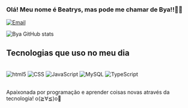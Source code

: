 ### Olá! Meu nome é Beatrys, mas pode me chamar de Bya!!🎀🎀


[![Email](https://img.shields.io/badge/Gmail-D14836?style=for-the-badge&logo=gmail&logoColor=white)](beaanunciato39Gmail.com)

![Bya GitHub stats](https://github-readme-stats.vercel.app/api?username=beatrys0111&show_icons=true&theme=synthwave)

## Tecnologias que uso no meu dia

<div style= "display: inline_block"> <br/>
<img align= "center" alt="html5" src= "https://img.shields.io/badge/HTML5-E34F26?style=for-the-badge&logo=html5&logoColor=white"/>
<img align= "center" alt="CSS" src= "https://img.shields.io/badge/CSS3-1572B6?style=for-the-badge&logo=css3&logoColor=white "/>
<img align= "center" alt="JavaScript" src= "https://img.shields.io/badge/JavaScript-323330?style=for-the-badge&logo=javascript&logoColor=F7DF1E "/>
<img align= "center" alt="MySQL" src= "https://img.shields.io/badge/MySQL-00000F?style=for-the-badge&logo=mysql&logoColor=white"/>
<img align= "center" alt="TypeScript" src= "https://img.shields.io/badge/TypeScript-007ACC?style=for-the-badge&logo=typescript&logoColor=white"/>

 
 


</div><br/>

Apaixonada por programação e aprender coisas novas através da tecnologia! o(≧∀≦)o🎀
